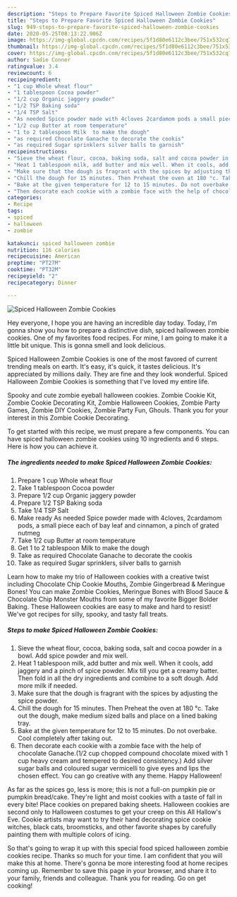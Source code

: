 ```yaml
---
description: "Steps to Prepare Favorite Spiced Halloween Zombie Cookies"
title: "Steps to Prepare Favorite Spiced Halloween Zombie Cookies"
slug: 949-steps-to-prepare-favorite-spiced-halloween-zombie-cookies
date: 2020-05-25T08:13:22.906Z
image: https://img-global.cpcdn.com/recipes/5f1d80e6112c3bee/751x532cq70/spiced-halloween-zombie-cookies-recipe-main-photo.jpg
thumbnail: https://img-global.cpcdn.com/recipes/5f1d80e6112c3bee/751x532cq70/spiced-halloween-zombie-cookies-recipe-main-photo.jpg
cover: https://img-global.cpcdn.com/recipes/5f1d80e6112c3bee/751x532cq70/spiced-halloween-zombie-cookies-recipe-main-photo.jpg
author: Sadie Conner
ratingvalue: 3.4
reviewcount: 6
recipeingredient:
- "1 cup Whole wheat flour"
- "1 tablespoon Cocoa powder"
- "1/2 cup Organic jaggery powder"
- "1/2 TSP Baking soda"
- "1/4 TSP Salt"
- "As needed Spice powder made with 4cloves 2cardamom pods a small piece each of bay leaf and cinnamon a pinch of grated nutmeg"
- "1/2 cup Butter at room temperature"
- "1 to 2 tablespoon Milk  to make the dough"
- "as required Chocolate Ganache to decorate the cookis"
- "as required Sugar sprinklers silver balls to garnish"
recipeinstructions:
- "Sieve the wheat flour, cocoa, baking soda, salt and cocoa powder in a bowl. Add spice powder and mix well."
- "Heat 1 tablespoon milk, add butter and mix well. When it cools, add jaggery and a pinch of spice powder. Mix till you get a creamy batter. Then fold in all the dry ingredients and combine to a soft dough. Add more milk if needed."
- "Make sure that the dough is fragrant with the spices by adjusting the spice powder."
- "Chill the dough for 15 minutes. Then Preheat the oven at 180 °c. Take out the dough, make medium sized balls and place on a lined baking tray."
- "Bake at the given temperature for 12 to 15 minutes. Do not overbake. Cool completely after taking out."
- "Then decorate each cookie with a zombie face with the help of chocolate Ganache.(1/2 cup chopped compound chocolate mixed with 1 cup heavy cream and tempered to desired consistency.) Add silver sugar balls and coloured sugar vermicelli to give eyes and lips the chosen effect. You can go creative with any theme. Happy Halloween!"
categories:
- Recipe
tags:
- spiced
- halloween
- zombie

katakunci: spiced halloween zombie 
nutrition: 116 calories
recipecuisine: American
preptime: "PT27M"
cooktime: "PT32M"
recipeyield: "2"
recipecategory: Dinner

---
```



![Spiced Halloween Zombie Cookies](https://img-global.cpcdn.com/recipes/5f1d80e6112c3bee/751x532cq70/spiced-halloween-zombie-cookies-recipe-main-photo.jpg)

Hey everyone, I hope you are having an incredible day today. Today, I'm gonna show you how to prepare a distinctive dish, spiced halloween zombie cookies. One of my favorites food recipes. For mine, I am going to make it a little bit unique. This is gonna smell and look delicious.

Spiced Halloween Zombie Cookies is one of the most favored of current trending meals on earth. It's easy, it's quick, it tastes delicious. It's appreciated by millions daily. They are fine and they look wonderful. Spiced Halloween Zombie Cookies is something that I've loved my entire life.

Spooky and cute zombie eyeball halloween cookies. Zombie Cookie Kit, Zombie Cookie Decorating Kit, Zombie Halloween Cookies, Zombie Party Games, Zombie DIY Cookies, Zombie Party Fun, Ghouls. Thank you for your interest in this Zombie Cookie Decorating.


To get started with this recipe, we must prepare a few components. You can have spiced halloween zombie cookies using 10 ingredients and 6 steps. Here is how you can achieve it.

<!--inarticleads1-->

##### The ingredients needed to make Spiced Halloween Zombie Cookies:

1. Prepare 1 cup Whole wheat flour
1. Take 1 tablespoon Cocoa powder
1. Prepare 1/2 cup Organic jaggery powder
1. Prepare 1/2 TSP Baking soda
1. Take 1/4 TSP Salt
1. Make ready As needed Spice powder made with 4cloves, 2cardamom pods, a small piece each of bay leaf and cinnamon, a pinch of grated nutmeg
1. Take 1/2 cup Butter at room temperature
1. Get 1 to 2 tablespoon Milk  to make the dough
1. Take as required Chocolate Ganache to decorate the cookis
1. Take as required Sugar sprinklers, silver balls to garnish


Learn how to make my trio of Halloween cookies with a creative twist including Chocolate Chip Cookie Mouths, Zombie Gingerbread &amp; Meringue Bones! You can make Zombie Cookies, Meringue Bones with Blood Sauce &amp; Chocolate Chip Monster Mouths from some of my favorite Bigger Bolder Baking. These Halloween cookies are easy to make and hard to resist! We&#39;ve got recipes for silly, spooky, and tasty fall treats. 

<!--inarticleads2-->

##### Steps to make Spiced Halloween Zombie Cookies:

1. Sieve the wheat flour, cocoa, baking soda, salt and cocoa powder in a bowl. Add spice powder and mix well.
1. Heat 1 tablespoon milk, add butter and mix well. When it cools, add jaggery and a pinch of spice powder. Mix till you get a creamy batter. Then fold in all the dry ingredients and combine to a soft dough. Add more milk if needed.
1. Make sure that the dough is fragrant with the spices by adjusting the spice powder.
1. Chill the dough for 15 minutes. Then Preheat the oven at 180 °c. Take out the dough, make medium sized balls and place on a lined baking tray.
1. Bake at the given temperature for 12 to 15 minutes. Do not overbake. Cool completely after taking out.
1. Then decorate each cookie with a zombie face with the help of chocolate Ganache.(1/2 cup chopped compound chocolate mixed with 1 cup heavy cream and tempered to desired consistency.) Add silver sugar balls and coloured sugar vermicelli to give eyes and lips the chosen effect. You can go creative with any theme. Happy Halloween!


As far as the spices go, less is more; this is not a full-on pumpkin pie or pumpkin bread/cake. They&#39;re light and moist cookies with a taste of fall in every bite! Place cookies on prepared baking sheets. Halloween cookies are second only to Halloween costumes to get your creep on this All Hallow&#39;s Eve. Cookie artists may want to try their hand decorating spice cookie witches, black cats, broomsticks, and other favorite shapes by carefully painting them with multiple colors of icing. 

So that's going to wrap it up with this special food spiced halloween zombie cookies recipe. Thanks so much for your time. I am confident that you will make this at home. There's gonna be more interesting food at home recipes coming up. Remember to save this page in your browser, and share it to your family, friends and colleague. Thank you for reading. Go on get cooking!
